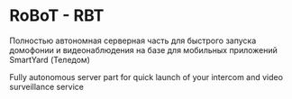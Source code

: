 # RoBoT - RBT
Полностью автономная серверная часть для быстрого запуска домофонии и видеонаблюдения на базе для мобильных приложений SmartYard (Теледом)

Fully autonomous server part for quick launch of your intercom and video surveillance service

